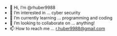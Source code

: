 - 👋 Hi, I’m @rhuber9988
- 👀 I’m interested in ... cyber security
- 🌱 I’m currently learning ... programming and coding
- 💞️ I’m looking to collaborate on ... anything!
- 📫 How to reach me ... r.huber9988@gmail.com

<!---
rhuber9988/rhuber9988 is a ✨ special ✨ repository because its `README.md` (this file) appears on your GitHub profile.
You can click the Preview link to take a look at your changes.
--->
